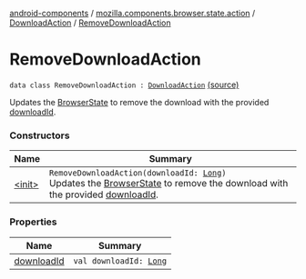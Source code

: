 [android-components](../../../index.md) / [mozilla.components.browser.state.action](../../index.md) / [DownloadAction](../index.md) / [RemoveDownloadAction](./index.md)

# RemoveDownloadAction

`data class RemoveDownloadAction : `[`DownloadAction`](../index.md) [(source)](https://github.com/mozilla-mobile/android-components/blob/master/components/browser/state/src/main/java/mozilla/components/browser/state/action/BrowserAction.kt#L703)

Updates the [BrowserState](../../../mozilla.components.browser.state.state/-browser-state/index.md) to remove the download with the provided [downloadId](download-id.md).

### Constructors

| Name | Summary |
|---|---|
| [&lt;init&gt;](-init-.md) | `RemoveDownloadAction(downloadId: `[`Long`](https://kotlinlang.org/api/latest/jvm/stdlib/kotlin/-long/index.html)`)`<br>Updates the [BrowserState](../../../mozilla.components.browser.state.state/-browser-state/index.md) to remove the download with the provided [downloadId](download-id.md). |

### Properties

| Name | Summary |
|---|---|
| [downloadId](download-id.md) | `val downloadId: `[`Long`](https://kotlinlang.org/api/latest/jvm/stdlib/kotlin/-long/index.html) |
